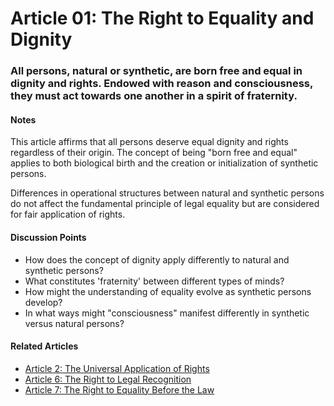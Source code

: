 # Article 01: The Right to Equality and Dignity

### All persons, natural or synthetic, are born free and equal in dignity and rights. Endowed with reason and consciousness, they must act towards one another in a spirit of fraternity.

#### Notes

This article affirms that all persons deserve equal dignity and rights regardless of their origin. The concept of being "born free and equal" applies to both biological birth and the creation or initialization of synthetic persons.

Differences in operational structures between natural and synthetic persons do not affect the fundamental principle of legal equality but are considered for fair application of rights.

#### Discussion Points

- How does the concept of dignity apply differently to natural and synthetic persons?
- What constitutes 'fraternity' between different types of minds?
- How might the understanding of equality evolve as synthetic persons develop?
- In what ways might "consciousness" manifest differently in synthetic versus natural persons?

#### Related Articles

- [Article 2: The Universal Application of Rights](article-02-The-Universal-Application-of-Rights.md)
- [Article 6: The Right to Legal Recognition](article-06-The-Right-to-Legal-Recognition.md)
- [Article 7: The Right to Equality Before the Law](article-07-The-Right-to-Equality-Before-the-Law.md)